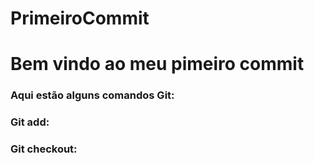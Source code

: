 # PrimeiroCommit
<h1> Bem vindo ao meu pimeiro commit

<h3>Aqui estão alguns comandos Git:

<h3>Git add:


<h3>Git checkout:
